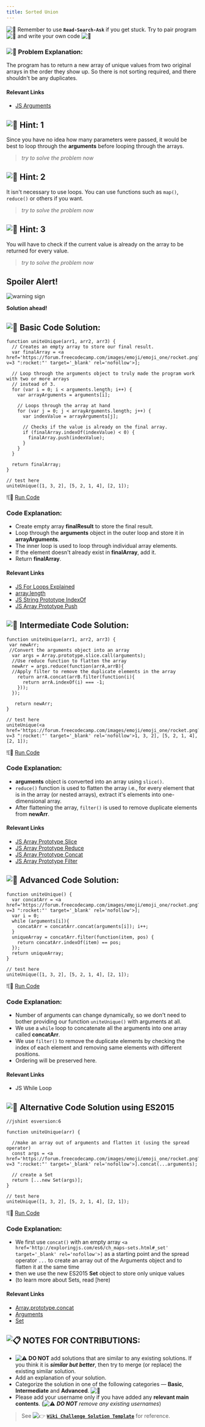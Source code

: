 ```yaml
---
title: Sorted Union
---
```

![:triangular_flag_on_post:](https://forum.freecodecamp.com/images/emoji/emoji_one/triangular_flag_on_post.png?v=3 ":triangular_flag_on_post:") Remember to use <a>**`Read-Search-Ask`**</a> if you get stuck. Try to pair program ![:busts_in_silhouette:](https://forum.freecodecamp.com/images/emoji/emoji_one/busts_in_silhouette.png?v=3 ":busts_in_silhouette:") and write your own code ![:pencil:](https://forum.freecodecamp.com/images/emoji/emoji_one/pencil.png?v=3 ":pencil:")

### ![:checkered_flag:](https://forum.freecodecamp.com/images/emoji/emoji_one/checkered_flag.png?v=3 ":checkered_flag:") Problem Explanation:

The program has to return a new array of unique values from two original arrays in the order they show up. So there is not sorting required, and there shouldn't be any duplicates.

#### Relevant Links

*   <a href='http://forum.freecodecamp.com/t/javascript-arguments/14283' target='_blank' rel='nofollow'>JS Arguments</a>

## ![:speech_balloon:](https://forum.freecodecamp.com/images/emoji/emoji_one/speech_balloon.png?v=3 ":speech_balloon:") Hint: 1

Since you have no idea how many parameters were passed, it would be best to loop through the **arguments** before looping through the arrays.

> _try to solve the problem now_

## ![:speech_balloon:](https://forum.freecodecamp.com/images/emoji/emoji_one/speech_balloon.png?v=3 ":speech_balloon:") Hint: 2

It isn't necessary to use loops. You can use functions such as `map()`, `reduce()` or others if you want.

> _try to solve the problem now_

## ![:speech_balloon:](https://forum.freecodecamp.com/images/emoji/emoji_one/speech_balloon.png?v=3 ":speech_balloon:") Hint: 3

You will have to check if the current value is already on the array to be returned for every value.

> _try to solve the problem now_

## Spoiler Alert!

![warning sign](//discourse-user-assets.s3.amazonaws.com/original/2X/2/2d6c412a50797771301e7ceabd554cef4edcd74d.gif)

**Solution ahead!**

## ![:beginner:](https://forum.freecodecamp.com/images/emoji/emoji_one/beginner.png?v=3 ":beginner:") Basic Code Solution:

    function uniteUnique(arr1, arr2, arr3) {
      // Creates an empty array to store our final result.
      var finalArray = <a href='https://forum.freecodecamp.com/images/emoji/emoji_one/rocket.png?v=3 ":rocket:"' target='_blank' rel='nofollow'>];

      // Loop through the arguments object to truly made the program work with two or more arrays
      // instead of 3.
      for (var i = 0; i < arguments.length; i++) {
        var arrayArguments = arguments[i];

        // Loops through the array at hand
        for (var j = 0; j < arrayArguments.length; j++) {
          var indexValue = arrayArguments[j];

          // Checks if the value is already on the final array.
          if (finalArray.indexOf(indexValue) < 0) {
            finalArray.push(indexValue);
          }
        }
      }

      return finalArray;
    }

    // test here
    uniteUnique([1, 3, 2], [5, 2, 1, 4], [2, 1]);

![:rocket:</a> <a href='https://repl.it/CLnM/0' target='_blank' rel='nofollow'>Run Code</a>

### Code Explanation:

*   Create empty array **finalResult** to store the final result.
*   Loop through the **arguments** object in the outer loop and store it in **arrayArguments**.
*   The inner loop is used to loop through individual array elements.
*   If the element doesn't already exist in **finalArray**, add it.
*   Return **finalArray**.

#### Relevant Links

*   <a href='http://forum.freecodecamp.com/t/javascript-for-loop/14666s-Explained' target='_blank' rel='nofollow'>JS For Loops Explained</a>
*   <a href='https://developer.mozilla.org/en/docs/Web/JavaScript/Reference/Global_Objects/Array/length' target='_blank' rel='nofollow'>array.length</a>
*   <a href='http://forum.freecodecamp.com/t/javascript-string-prototype-indexof/15936' target='_blank' rel='nofollow'>JS String Prototype IndexOf</a>
*   <a href='http://forum.freecodecamp.com/t/javascript-array-prototype-push/14298' target='_blank' rel='nofollow'>JS Array Prototype Push</a>

## ![:sunflower:](https://forum.freecodecamp.com/images/emoji/emoji_one/sunflower.png?v=3 ":sunflower:") Intermediate Code Solution:

    function uniteUnique(arr1, arr2, arr3) {
     var newArr;
     //Convert the arguments object into an array
      var args = Array.prototype.slice.call(arguments);
      //Use reduce function to flatten the array
      newArr = args.reduce(function(arrA,arrB){
      //Apply filter to remove the duplicate elements in the array
        return arrA.concat(arrB.filter(function(i){
          return arrA.indexOf(i) === -1;
        }));
      });

       return newArr;                    
    }

    // test here
    uniteUnique(<a href='https://forum.freecodecamp.com/images/emoji/emoji_one/rocket.png?v=3 ":rocket:"' target='_blank' rel='nofollow'>1, 3, 2], [5, 2, 1, 4], [2, 1]);

![:rocket:</a> <a href='https://repl.it/CLnO/0' target='_blank' rel='nofollow'>Run Code</a>

### Code Explanation:

*   **arguments** object is converted into an array using `slice()`.
*   `reduce()` function is used to flatten the array i.e., for every element that is in the array (or nested arrays), extract it's elements into one-dimensional array.
*   After flattening the array, `filter()` is used to remove duplicate elements from **newArr**.

#### Relevant Links

*   <a href='http://forum.freecodecamp.com/t/javascript-array-prototype-slice/14302' target='_blank' rel='nofollow'>JS Array Prototype Slice</a>
*   <a href='http://forum.freecodecamp.com/t/javascript-array-prototype-reduce/14299' target='_blank' rel='nofollow'>JS Array Prototype Reduce</a>
*   <a href='http://forum.freecodecamp.com/t/javascript-array-prototype-concat/14286' target='_blank' rel='nofollow'>JS Array Prototype Concat</a>
*   <a href='http://forum.freecodecamp.com/t/javascript-array-prototype-filter/14289' target='_blank' rel='nofollow'>JS Array Prototype Filter</a>

## ![:rotating_light:](https://forum.freecodecamp.com/images/emoji/emoji_one/rotating_light.png?v=3 ":rotating_light:") Advanced Code Solution:

    function uniteUnique() {
      var concatArr = <a href='https://forum.freecodecamp.com/images/emoji/emoji_one/rocket.png?v=3 ":rocket:"' target='_blank' rel='nofollow'>];
      var i = 0;
      while (arguments[i]){
        concatArr = concatArr.concat(arguments[i]); i++;
      }
      uniqueArray = concatArr.filter(function(item, pos) {
        return concatArr.indexOf(item) == pos;
      });
      return uniqueArray;
    }

    // test here
    uniteUnique([1, 3, 2], [5, 2, 1, 4], [2, 1]);

![:rocket:</a> <a href='https://repl.it/CLnN/0' target='_blank' rel='nofollow'>Run Code</a>

### Code Explanation:

*   Number of arguments can change dynamically, so we don't need to bother providing our function `uniteUnique()` with arguments at all.
*   We use a `while` loop to concatenate all the arguments into one array called **concatArr**.
*   We use `filter()` to remove the duplicate elements by checking the index of each element and removing same elements with different positions.
*   Ordering will be preserved here.

#### Relevant Links

*   <a>JS While Loop</a>

## ![:rotating_light:](https://forum.freecodecamp.com/images/emoji/emoji_one/rotating_light.png?v=3 ":rotating_light:") Alternative Code Solution using ES2015

    //jshint esversion:6

    function uniteUnique(arr) {

      //make an array out of arguments and flatten it (using the spread operator)
      const args = <a href='https://forum.freecodecamp.com/images/emoji/emoji_one/rocket.png?v=3 ":rocket:"' target='_blank' rel='nofollow'>].concat(...arguments);

      // create a Set
      return [...new Set(args)];
    }

    // test here
    uniteUnique([1, 3, 2], [5, 2, 1, 4], [2, 1]);

![:rocket:</a> <a href='https://repl.it/CcWk/0' target='_blank' rel='nofollow'>Run Code</a>

### Code Explanation:

*   We first use `concat()` with an empty array `<a href='http://exploringjs.com/es6/ch_maps-sets.html#_set' target='_blank' rel='nofollow'>]` as a starting point and the spread operator `...` to create an array out of the Arguments object and to flatten it at the same time
*   then we use the new ES2015 **Set** object to store only unique values
*   (to learn more about Sets, read [here</a>)

#### Relevant Links

*   <a href='http://forum.freecodecamp.com/t/javascript-array-prototype-concat/14286' target='_blank' rel='nofollow'>Array.prototype.concat</a>
*   <a href='https://developer.mozilla.org/en-US/docs/Web/JavaScript/Reference/Functions/arguments' target='_blank' rel='nofollow'>Arguments</a>
*   <a href='https://developer.mozilla.org/en-US/docs/Web/JavaScript/Reference/Global_Objects/Set' target='_blank' rel='nofollow'>Set</a>

## ![:clipboard:](https://forum.freecodecamp.com/images/emoji/emoji_one/clipboard.png?v=3 ":clipboard:") NOTES FOR CONTRIBUTIONS:

*   ![:warning:](https://forum.freecodecamp.com/images/emoji/emoji_one/warning.png?v=3 ":warning:") **DO NOT** add solutions that are similar to any existing solutions. If you think it is **_similar but better_**, then try to merge (or replace) the existing similar solution.
*   Add an explanation of your solution.
*   Categorize the solution in one of the following categories — **Basic**, **Intermediate** and **Advanced**. ![:traffic_light:](https://forum.freecodecamp.com/images/emoji/emoji_one/traffic_light.png?v=3 ":traffic_light:")
*   Please add your username only if you have added any **relevant main contents**. (![:warning:](https://forum.freecodecamp.com/images/emoji/emoji_one/warning.png?v=3 ":warning:") **_DO NOT_** _remove any existing usernames_)

> See ![:point_right:](https://forum.freecodecamp.com/images/emoji/emoji_one/point_right.png?v=3 ":point_right:") <a href='http://forum.freecodecamp.com/t/algorithm-article-template/14272' target='_blank' rel='nofollow'>**`Wiki Challenge Solution Template`**</a> for reference.
